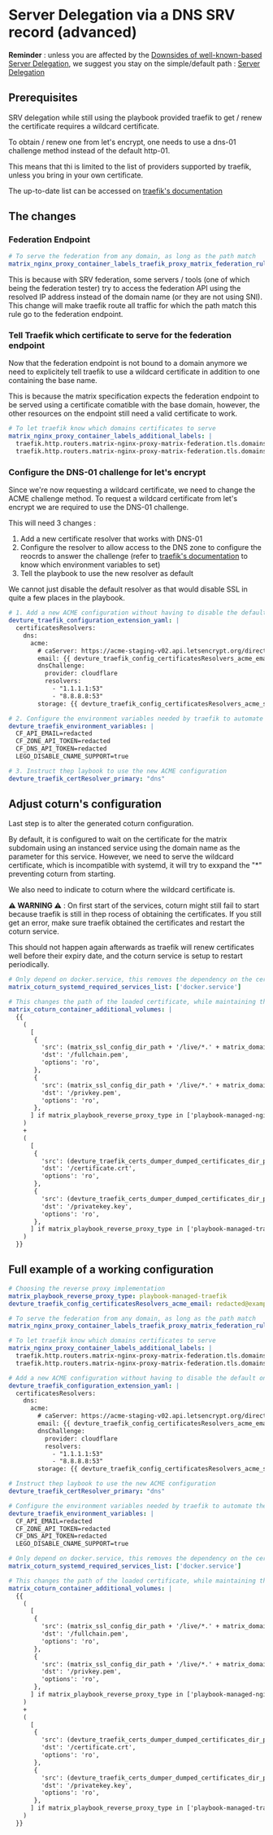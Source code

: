 # Server Delegation via a DNS SRV record (advanced)

**Reminder** : unless you are affected by the [Downsides of well-known-based Server Delegation](#downsides-of-well-known-based-server-delegation), we suggest you stay on the simple/default path : [Server Delegation](howto-server-delegation.md)

## Prerequisites

SRV delegation while still using the playbook provided traefik to get / renew the certificate requires a wildcard certificate.

To obtain / renew one from let's encrypt, one needs to use a dns-01 challenge method instead of the default http-01.

This means that thi is limited to the list of providers supported by traefik, unless you bring in your own certificate.

The up-to-date list can be accessed on [traefik's documentation](https://doc.traefik.io/traefik/https/acme/#providers)

## The changes

### Federation Endpoint

```yaml
# To serve the federation from any domain, as long as the path match
matrix_nginx_proxy_container_labels_traefik_proxy_matrix_federation_rule: PathPrefix(`/_matrix`)
```

This is because with SRV federation, some servers / tools (one of which being the federation tester) try to access the federation API using the resolved IP address instead of the domain name (or they are not using SNI). This change will make traefik route all traffic for which the path match this rule go to the federation endpoint.

### Tell Traefik which certificate to serve for the federation endpoint

Now that the federation endpoint is not bound to a domain anymore we need to explicitely tell traefik to use a wildcard certificate in addition to one containing the base name.

This is because the matrix specification expects the federation endpoint to be served using a certificate comatible with the base domain, however, the other resources on the endpoint still need a valid certificate to work.

```yaml
# To let traefik know which domains certificates to serve
matrix_nginx_proxy_container_labels_additional_labels: |
  traefik.http.routers.matrix-nginx-proxy-matrix-federation.tls.domains.main="example.com"
  traefik.http.routers.matrix-nginx-proxy-matrix-federation.tls.domains.sans="*.example.com"
```

### Configure the DNS-01 challenge for let's encrypt

Since we're now requesting a wildcard certificate, we need to change the ACME challenge method. To request a wildcard certificate from let's encrypt we are required to use  the DNS-01 challenge.

This will need 3 changes :
1. Add a new certificate resolver that works with DNS-01
2. Configure the resolver to allow access to the DNS zone to configure the reocrds to answer the challenge (refer to [traefik's documentation](https://doc.traefik.io/traefik/https/acme/#providers) to know which environment variables to set)
3. Tell the playbook to use the new resolver as default

We cannot just disable the default resolver as that would disable SSL in quite a few places in the playbook.


```yaml
# 1. Add a new ACME configuration without having to disable the default one, since it would have a wide range of side effects
devture_traefik_configuration_extension_yaml: |
  certificatesResolvers:
    dns:
      acme:
        # caServer: https://acme-staging-v02.api.letsencrypt.org/directory
        email: {{ devture_traefik_config_certificatesResolvers_acme_email | to_json }}
        dnsChallenge:
          provider: cloudflare
          resolvers: 
            - "1.1.1.1:53"
            - "8.8.8.8:53"
        storage: {{ devture_traefik_config_certificatesResolvers_acme_storage | to_json }}

# 2. Configure the environment variables needed by traefik to automate the ACME DNS CHallenge (example for cloudflare)
devture_traefik_environment_variables: |
  CF_API_EMAIL=redacted
  CF_ZONE_API_TOKEN=redacted
  CF_DNS_API_TOKEN=redacted
  LEGO_DISABLE_CNAME_SUPPORT=true

# 3. Instruct thep laybook to use the new ACME configuration
devture_traefik_certResolver_primary: "dns"
```

## Adjust coturn's configuration

Last step is to alter the generated coturn configuration.

By default, it is configured to wait on the certificate for the matrix subdomain using an instanced service using the domain name as the parameter for this service. However, we need to serve the wildcard certificate, which is incompatible with systemd, it will try to exxpand the "*" preventing coturn from starting.

We also need to indicate to coturn where the wildcard certificate is.

**⚠ WARNING ⚠** : On first start of the services, coturn might still fail to start because traefik is still in thep rocess of obtaining the certificates. If you still get an error, make sure traefik obtained the certificates and restart the coturn service.

This should not happen again afterwards as traefik will renew certificates well before their expiry date, and the coturn service is setup to restart periodically.

```yaml
# Only depend on docker.service, this removes the dependency on the certificate exporter, might imply the need to manually restart coturn on the first installation once the certificates are obtained, afterwards, the reload service should handle things
matrix_coturn_systemd_required_services_list: ['docker.service']

# This changes the path of the loaded certificate, while maintaining the original functionality, we're now loading the wildcard certificate.
matrix_coturn_container_additional_volumes: |
  {{
    (
      [
       {
         'src': (matrix_ssl_config_dir_path + '/live/*.' + matrix_domain + '/fullchain.pem'),
         'dst': '/fullchain.pem',
         'options': 'ro',
       },
       {
         'src': (matrix_ssl_config_dir_path + '/live/*.' + matrix_domain + '/privkey.pem'),
         'dst': '/privkey.pem',
         'options': 'ro',
       },
      ] if matrix_playbook_reverse_proxy_type in ['playbook-managed-nginx', 'other-nginx-non-container'] and matrix_coturn_tls_enabled else []
    )
    +
    (
      [
       {
         'src': (devture_traefik_certs_dumper_dumped_certificates_dir_path +  '/*.' + matrix_domain + '/certificate.crt'),
         'dst': '/certificate.crt',
         'options': 'ro',
       },
       {
         'src': (devture_traefik_certs_dumper_dumped_certificates_dir_path +  '/*.' + matrix_domain + '/privatekey.key'),
         'dst': '/privatekey.key',
         'options': 'ro',
       },
      ] if matrix_playbook_reverse_proxy_type in ['playbook-managed-traefik', 'other-traefik-container'] and devture_traefik_certs_dumper_enabled and matrix_coturn_tls_enabled else []
    )
  }}
```

## Full example of a working configuration

```yaml
# Choosing the reverse proxy implementation
matrix_playbook_reverse_proxy_type: playbook-managed-traefik
devture_traefik_config_certificatesResolvers_acme_email: redacted@example.com

# To serve the federation from any domain, as long as the path match
matrix_nginx_proxy_container_labels_traefik_proxy_matrix_federation_rule: PathPrefix(`/_matrix`)

# To let traefik know which domains certificates to serve
matrix_nginx_proxy_container_labels_additional_labels: |
  traefik.http.routers.matrix-nginx-proxy-matrix-federation.tls.domains.main="example.com"
  traefik.http.routers.matrix-nginx-proxy-matrix-federation.tls.domains.sans="*.example.com"

# Add a new ACME configuration without having to disable the default one, since it would have a wide range of side effects
devture_traefik_configuration_extension_yaml: |
  certificatesResolvers:
    dns:
      acme:
        # caServer: https://acme-staging-v02.api.letsencrypt.org/directory
        email: {{ devture_traefik_config_certificatesResolvers_acme_email | to_json }}
        dnsChallenge:
          provider: cloudflare
          resolvers: 
            - "1.1.1.1:53"
            - "8.8.8.8:53"
        storage: {{ devture_traefik_config_certificatesResolvers_acme_storage | to_json }}

# Instruct thep laybook to use the new ACME configuration
devture_traefik_certResolver_primary: "dns"

# Configure the environment variables needed by traefik to automate the ACME DNS CHallenge
devture_traefik_environment_variables: |
  CF_API_EMAIL=redacted
  CF_ZONE_API_TOKEN=redacted
  CF_DNS_API_TOKEN=redacted
  LEGO_DISABLE_CNAME_SUPPORT=true

# Only depend on docker.service, this removes the dependency on the certificate exporter, might imply the need to manually restart coturn on the first installation once the certificates are obtained, afterwards, the reload service should handle things
matrix_coturn_systemd_required_services_list: ['docker.service']

# This changes the path of the loaded certificate, while maintaining the original functionality, we're now loading the wildcard certificate.
matrix_coturn_container_additional_volumes: |
  {{
    (
      [
       {
         'src': (matrix_ssl_config_dir_path + '/live/*.' + matrix_domain + '/fullchain.pem'),
         'dst': '/fullchain.pem',
         'options': 'ro',
       },
       {
         'src': (matrix_ssl_config_dir_path + '/live/*.' + matrix_domain + '/privkey.pem'),
         'dst': '/privkey.pem',
         'options': 'ro',
       },
      ] if matrix_playbook_reverse_proxy_type in ['playbook-managed-nginx', 'other-nginx-non-container'] and matrix_coturn_tls_enabled else []
    )
    +
    (
      [
       {
         'src': (devture_traefik_certs_dumper_dumped_certificates_dir_path +  '/*.' + matrix_domain + '/certificate.crt'),
         'dst': '/certificate.crt',
         'options': 'ro',
       },
       {
         'src': (devture_traefik_certs_dumper_dumped_certificates_dir_path +  '/*.' + matrix_domain + '/privatekey.key'),
         'dst': '/privatekey.key',
         'options': 'ro',
       },
      ] if matrix_playbook_reverse_proxy_type in ['playbook-managed-traefik', 'other-traefik-container'] and devture_traefik_certs_dumper_enabled and matrix_coturn_tls_enabled else []
    )
  }}
```